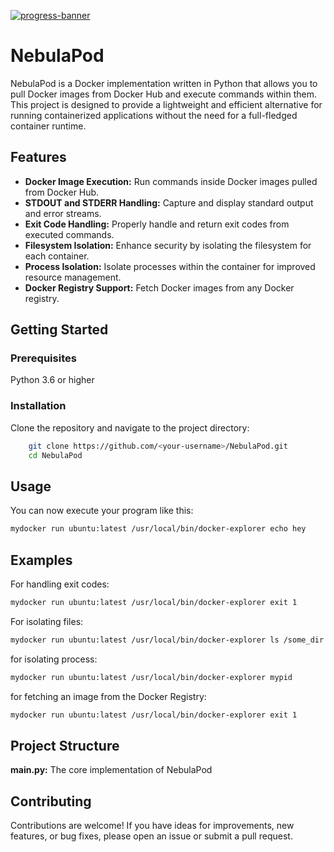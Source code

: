 [![progress-banner](https://backend.codecrafters.io/progress/docker/ecc992c6-193d-487b-b151-aa907fd8d6ff)](https://app.codecrafters.io/users/codecrafters-bot?r=2qF)

# NebulaPod

NebulaPod is a Docker implementation written in Python that allows you to pull Docker images from Docker Hub and execute commands within them. This project is designed to provide a lightweight and efficient alternative for running containerized applications without the need for a full-fledged container runtime.

## Features

- **Docker Image Execution:** Run commands inside Docker images pulled from Docker Hub.
- **STDOUT and STDERR Handling:** Capture and display standard output and error streams.
- **Exit Code Handling:** Properly handle and return exit codes from executed commands.
- **Filesystem Isolation:** Enhance security by isolating the filesystem for each container.
- **Process Isolation:** Isolate processes within the container for improved resource management.
- **Docker Registry Support:** Fetch Docker images from any Docker registry.

## Getting Started

### Prerequisites

Python 3.6 or higher

### Installation

Clone the repository and navigate to the project directory:
```bash
    git clone https://github.com/<your-username>/NebulaPod.git
    cd NebulaPod
   ```

## Usage

You can now execute your program like this:
```sh
mydocker run ubuntu:latest /usr/local/bin/docker-explorer echo hey
```
## Examples

For handling exit codes:
```sh
mydocker run ubuntu:latest /usr/local/bin/docker-explorer exit 1
```

For isolating files:
```sh
mydocker run ubuntu:latest /usr/local/bin/docker-explorer ls /some_dir
```
for isolating process:
```sh
mydocker run ubuntu:latest /usr/local/bin/docker-explorer mypid
```
for fetching an image from the Docker Registry:
```sh
mydocker run ubuntu:latest /usr/local/bin/docker-explorer exit 1
```

## Project Structure

**main.py:** The core implementation of NebulaPod

## Contributing

Contributions are welcome! If you have ideas for improvements, new features, or bug fixes, please open an issue or submit a pull request.

